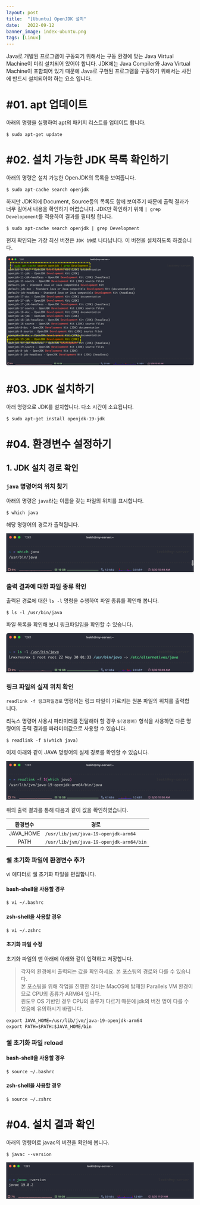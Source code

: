 ```yaml
---
layout: post
title:  "[Ubuntu] OpenJDK 설치"
date:   2022-09-12
banner_image: index-ubuntu.png
tags: [Linux]
---
```


Java로 개발된 프로그램이 구동되기 위해서는 구동 환경에 맞는 Java Virtual Machine이 미리 설치되어 있어야 합니다. JDK에는 Java Compiler와 Java Virtual Machine이 포함되어 있기 때문에 Java로 구현된 프로그램을 구동하기 위해서는 사전에 반드시 설치되어야 하는 요소 입니다.

<!--more-->

# #01. apt 업데이트

아래의 명령을 실행하여 apt의 패키지 리스트를 업데이트 합니다.

```shell
$ sudo apt-get update
```

# #02. 설치 가능한 JDK 목록 확인하기

아래의 명령은 설치 가능한 OpenJDK의 목록을 보여줍니다.

```shell
$ sudo apt-cache search openjdk
```

하지만 JDK외에 Document, Source등의 목록도 함께 보여주기 때문에 출력 결과가 너무 길어서 내용을 확인하기 어렵습니다. JDK만 확인하기 위해 `| grep Developement`를 적용하여 결과를 필터링 합니다.

```shell
$ sudo apt-cache search openjdk | grep Development
```

현재 확인되는 가장 최신 버전은 `JDK 19`로 나타납니다. 이 버전을 설치하도록 하겠습니다.

![jdk1](/images/posts/2022/0912/jdk1.png)

# #03. JDK 설치하기

아래 명령으로 JDK를 설치합니다. 다소 시간이 소요됩니다.

```shell
$ sudo apt-get install openjdk-19-jdk
```

# #04. 환경변수 설정하기

## 1. JDK 설치 경로 확인

### `java` 명령어의 위치 찾기

아래의 명령은 `java`라는 이름을 갖는 파일의 위치를 표시합니다.

```shell
$ which java
```

해당 명령어의 경로가 출력됩니다.

![jdk2](/images/posts/2022/0912/jdk2.png)

### 출력 결과에 대한 파일 종류 확인

출력된 경로에 대한 `ls -l` 명령을 수행하여 파일 종류를 확인해 봅니다.

```shell
$ ls -l /usr/bin/java
```

파일 목록을 확인해 보니 링크파일임을 확인할 수 있습니다.

![jdk3](/images/posts/2022/0912/jdk3.png)

### 링크 파일의 실제 위치 확인

`readlink -f 링크파일경로` 명령어는 링크 파일이 가르키는 원본 파일의 위치를 출력합니다. 

리눅스 명령어 사용시 파라미터를 전달해야 할 경우 `$(명령어)` 형식을 사용하면 다른 명령어의 출력 결과를 파라미터값으로 사용할 수 있습니다.

```shell
$ readlink -f $(which java)
```

이제 아래와 같이 JAVA 명령어의 실제 경로를 확인할 수 있습니다.

![jdk4](/images/posts/2022/0912/jdk4.png)

위의 출력 결과를 통해 다음과 같이 값을 확인하였습니다.

| 환경변수 | 경로 |
|:--:|--|
| JAVA_HOME | `/usr/lib/jvm/java-19-openjdk-arm64` |
| PATH | `/usr/lib/jvm/java-19-openjdk-arm64/bin` |

### 쉘 초기화 파일에 환경변수 추가

vi 에디터로 쉘 초기화 파일을 편집합니다.

#### bash-shell을 사용할 경우

```shell
$ vi ~/.bashrc
```

#### zsh-shell을 사용할 경우

```shell
$ vi ~/.zshrc
```

#### 초기화 파일 수정

초기화 파일의 맨 아래에 아래와 같이 입력하고 저장합니다.

> 각자의 환경에서 출력되는 값을 확인하세요. 본 포스팅의 경로와 다를 수 있습니다.<br/>
> 본 포스팅을 위해 작업을 진행한 장비는 MacOS에 탑재된 Parallels VM 환경이므로 CPU의 종류가 ARM64 입니다.<br/>
> 윈도우 OS 기반인 경우 CPU의 종류가 다르기 때문에 jdk의 버전 명이 다를 수 있음에 유의하시기 바랍니다.

```shell
export JAVA_HOME=/usr/lib/jvm/java-19-openjdk-arm64
export PATH=$PATH:$JAVA_HOME/bin
```

### 쉘 초기화 파일 reload

#### bash-shell을 사용할 경우

```shell
$ source ~/.bashrc
```

#### zsh-shell을 사용할 경우

```shell
$ source ~/.zshrc
```

# #04. 설치 결과 확인

아래의 명령어로 javac의 버전을 확인해 봅니다.

```shell
$ javac --version
```

![jdk5](/images/posts/2022/0912/jdk5.png)